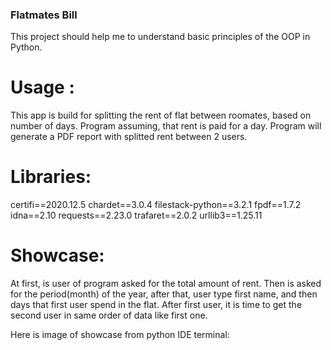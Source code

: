 ### Flatmates Bill ###
This project should help me to understand basic principles of the OOP in Python.

# Usage :
This app is build for splitting the rent of flat between roomates, based on number of days. Program assuming, that rent is paid for a day.
Program will generate a PDF report with splitted rent between 2 users. 

# Libraries:
certifi==2020.12.5
chardet==3.0.4
filestack-python==3.2.1
fpdf==1.7.2
idna==2.10
requests==2.23.0
trafaret==2.0.2
urllib3==1.25.11

# Showcase:
At first, is user of program asked for the total amount of rent. Then is asked for the period(month) of the year, after that, user type first name, and then days that first user
spend in the flat.
After first user, it is time to get the second user in same order of data like first one.

Here is image of showcase from python IDE terminal:


